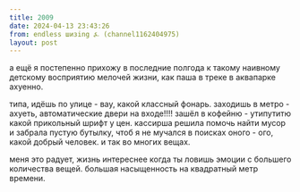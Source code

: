 ```yaml
---
title: 2009
date: 2024-04-13 23:43:26
from: endless шизing ⍼ (channel1162404975)
layout: post
---
```


а ещё я постепенно прихожу в последние полгода к такому наивному детскому восприятию мелочей жизни, как паша в треке в аквапарке ахуенно.

типа, идёшь по улице - вау, какой классный фонарь. заходишь в метро - ахуеть, автоматические двери на входе!!!! зашёл в кофейню - утипутитю какой прикольный шрифт у цен. кассирша решила помочь найти мусор и забрала пустую бутылку, чтоб я не мучался в поисках оного - ого, какой добрый человек.
и так во многих вещах. 

меня это радует, жизнь интереснее когда ты ловишь эмоции с большего количества вещей. большая насыщенность на квадратный метр времени.
